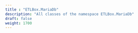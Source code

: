 ```yaml
---
title : "ETLBox.MariaDb"
description: "All classes of the namespace ETLBox.MariaDb"
draft: false
weight: 1700
---
```

